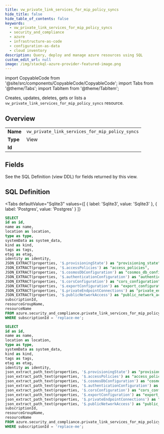 ```yaml
--- 
title: vw_private_link_services_for_mip_policy_syncs
hide_title: false
hide_table_of_contents: false
keywords:
  - vw_private_link_services_for_mip_policy_syncs
  - security_and_compliance
  - azure
  - infrastructure-as-code
  - configuration-as-data
  - cloud inventory
description: Query, deploy and manage azure resources using SQL
custom_edit_url: null
image: /img/stackql-azure-provider-featured-image.png
---
```


import CopyableCode from '@site/src/components/CopyableCode/CopyableCode';
import Tabs from '@theme/Tabs';
import TabItem from '@theme/TabItem';

Creates, updates, deletes, gets or lists a <code>vw_private_link_services_for_mip_policy_syncs</code> resource.

## Overview
<table><tbody>
<tr><td><b>Name</b></td><td><code>vw_private_link_services_for_mip_policy_syncs</code></td></tr>
<tr><td><b>Type</b></td><td>View</td></tr>
<tr><td><b>Id</b></td><td><CopyableCode code="azure.security_and_compliance.vw_private_link_services_for_mip_policy_syncs" /></td></tr>
</tbody></table>

## Fields

See the SQL Definition (view DDL) for fields returned by this view.

## SQL Definition

<Tabs
defaultValue="Sqlite3"
values={[
{ label: 'Sqlite3', value: 'Sqlite3' },
{ label: 'Postgres', value: 'Postgres' }
]}
>
<TabItem value="Sqlite3">

```sql
SELECT
id as id,
name as name,
location as location,
type as type,
systemData as system_data,
kind as kind,
tags as tags,
etag as etag,
identity as identity,
JSON_EXTRACT(properties, '$.provisioningState') as "provisioning_state",
JSON_EXTRACT(properties, '$.accessPolicies') as "access_policies",
JSON_EXTRACT(properties, '$.cosmosDbConfiguration') as "cosmos_db_configuration",
JSON_EXTRACT(properties, '$.authenticationConfiguration') as "authentication_configuration",
JSON_EXTRACT(properties, '$.corsConfiguration') as "cors_configuration",
JSON_EXTRACT(properties, '$.exportConfiguration') as "export_configuration",
JSON_EXTRACT(properties, '$.privateEndpointConnections') as "private_endpoint_connections",
JSON_EXTRACT(properties, '$.publicNetworkAccess') as "public_network_access",
subscriptionId,
resourceGroupName,
resourceName
FROM azure.security_and_compliance.private_link_services_for_mip_policy_syncs
WHERE subscriptionId = 'replace-me';
```

</TabItem>
<TabItem value="Postgres">

```sql
SELECT
id as id,
name as name,
location as location,
type as type,
systemData as system_data,
kind as kind,
tags as tags,
etag as etag,
identity as identity,
json_extract_path_text(properties, '$.provisioningState') as "provisioning_state",
json_extract_path_text(properties, '$.accessPolicies') as "access_policies",
json_extract_path_text(properties, '$.cosmosDbConfiguration') as "cosmos_db_configuration",
json_extract_path_text(properties, '$.authenticationConfiguration') as "authentication_configuration",
json_extract_path_text(properties, '$.corsConfiguration') as "cors_configuration",
json_extract_path_text(properties, '$.exportConfiguration') as "export_configuration",
json_extract_path_text(properties, '$.privateEndpointConnections') as "private_endpoint_connections",
json_extract_path_text(properties, '$.publicNetworkAccess') as "public_network_access",
subscriptionId,
resourceGroupName,
resourceName
FROM azure.security_and_compliance.private_link_services_for_mip_policy_syncs
WHERE subscriptionId = 'replace-me';
```

</TabItem>
</Tabs>
